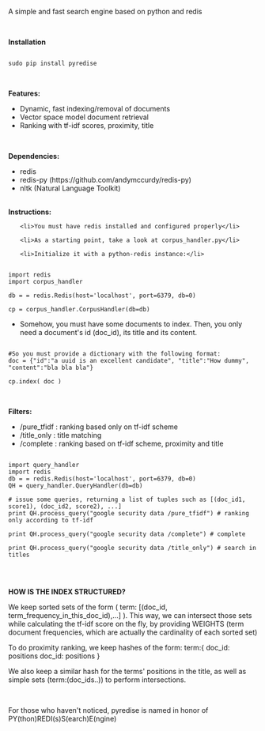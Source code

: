 <p>A simple and fast search engine based on python and redis</p>
<br>
<p><b>Installation</b></p>
<pre><code>	
sudo pip install pyredise
</code></pre>

<br>
<p>
<b>Features:</b>
<ul>
	<li>Dynamic, fast indexing/removal of documents</li>
	<li>Vector space model document retrieval</li>	
	<li>Ranking with tf-idf scores, proximity, title</li>
</ul>	
</p>

<br>
<p>
<b>Dependencies:</b>
<ul>
	<li>redis</li>
	<li>redis-py (https://github.com/andymccurdy/redis-py)</li>
	<li>nltk (Natural Language Toolkit)</li>
</ul>	
</p>	


<br>	
<b>Instructions:</b>

<p>	
<ul>

	<li>You must have redis installed and configured properly</li>

	<li>As a starting point, take a look at corpus_handler.py</li>
	
	<li>Initialize it with a python-redis instance:</li>
</ul>

<pre><code>	
import redis
import corpus_handler

db = = redis.Redis(host='localhost', port=6379, db=0)
    	
cp = corpus_handler.CorpusHandler(db=db)
</code></pre>


<ul>	
	<li>Somehow, you must have some documents to index. Then, 
	you only need a document's id (doc_id), its title and its content.
	</li>
</ul>


<pre><code>
#So you must provide a dictionary with the following format:
doc = {"id":"a uuid is an excellent candidate", "title":"How dummy", "content":"bla bla bla"}

cp.index( doc )
</code></pre>
		
</p>		

<br>
<p>
<b>Filters:</b>
<ul>
	<li>/pure_tfidf : ranking based only on tf-idf scheme </li>
	<li>/title_only : title matching </li>
	<li>/complete : ranking based on tf-idf scheme, proximity and title </li>
</ul>	

<pre><code>
import query_handler
import redis
db = = redis.Redis(host='localhost', port=6379, db=0)
QH = query_handler.QueryHandler(db=db)

# issue some queries, returning a list of tuples such as [(doc_id1, score1), (doc_id2, score2), ...]
print QH.process_query("google security data /pure_tfidf") # ranking only according to tf-idf

print QH.process_query("google security data /complete") # complete

print QH.process_query("google security data /title_only") # search in titles

</code></pre>
</p>	

<br>


<b>HOW IS THE INDEX STRUCTURED?</b>
<p>
We keep sorted sets of the form ( term: [(doc_id, term_frequency_in_this_doc_id),...] ). 
This way, we can intersect those sets while calculating the tf-idf score on the fly,
by providing WEIGHTS (term document frequencies, which are actually the cardinality of each sorted set)

To do proximity ranking, we keep hashes of the form:
	term:{ 
		  doc_id: positions
		  doc_id: positions
		 }
		 
We also keep a similar hash for the terms' positions in the title, as well as simple sets (term:(doc_ids..)) to perform intersections. 		 

</p>

<br>

<p>
For those who haven't noticed, pyredise is named in honor of PY(thon)REDI(s)S(earch)E(ngine)
</p>